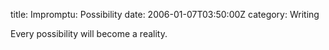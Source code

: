 title: Impromptu: Possibility
date: 2006-01-07T03:50:00Z
category: Writing

Every possibility will become a reality.

